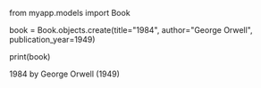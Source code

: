 <!-- TO ACCESS THE BOOK MODEL IN BOOKSHELF APP -->
from myapp.models import Book

<!-- Create a Book instance -->
book = Book.objects.create(title="1984", author="George Orwell", publication_year=1949)

<!-- Confirm creation -->
print(book)

<!-- OUTPUT -->
1984 by George Orwell (1949)
